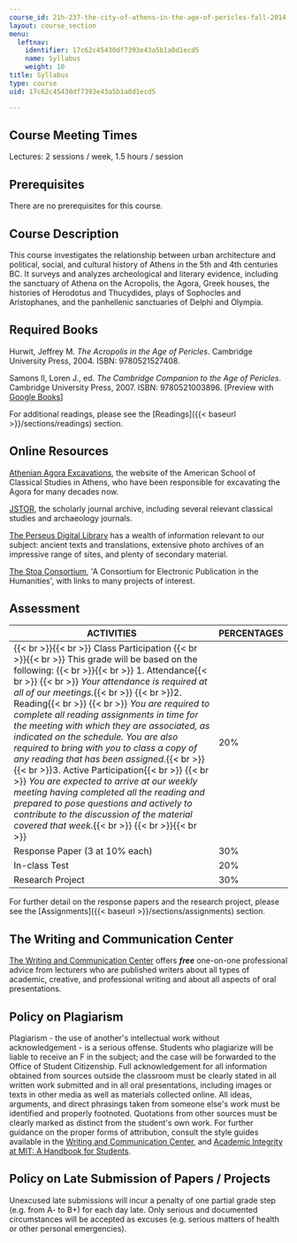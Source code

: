 ```yaml
---
course_id: 21h-237-the-city-of-athens-in-the-age-of-pericles-fall-2014
layout: course_section
menu:
  leftnav:
    identifier: 17c62c45430df7393e43a5b1a0d1ecd5
    name: Syllabus
    weight: 10
title: Syllabus
type: course
uid: 17c62c45430df7393e43a5b1a0d1ecd5

---
```


Course Meeting Times
--------------------

Lectures: 2 sessions / week, 1.5 hours / session

Prerequisites
-------------

There are no prerequisites for this course.

Course Description
------------------

This course investigates the relationship between urban architecture and political, social, and cultural history of Athens in the 5th and 4th centuries BC. It surveys and analyzes archeological and literary evidence, including the sanctuary of Athena on the Acropolis, the Agora, Greek houses, the histories of Herodotus and Thucydides, plays of Sophocles and Aristophanes, and the panhellenic sanctuaries of Delphi and Olympia.

Required Books
--------------

Hurwit, Jeffrey M. _The Acropolis in the Age of Pericles_. Cambridge University Press, 2004. ISBN: 9780521527408.

Samons II, Loren J., ed. _The Cambridge Companion to the Age of Pericles_. Cambridge University Press, 2007. ISBN: 9780521003896. \[Preview with [Google Books](http://books.google.com/books?id=QAePyZ_Z1WkC&pg=PAfrontcover)\]

For additional readings, please see the [Readings]({{< baseurl >}}/sections/readings) section.

Online Resources
----------------

[Athenian Agora Excavations](http://www.agathe.gr/), the website of the American School of Classical Studies in Athens, who have been responsible for excavating the Agora for many decades now.

[JSTOR](http://www.jstor.org/), the scholarly journal archive, including several relevant classical studies and archaeology journals.

[The Perseus Digital Library](http://www.perseus.tufts.edu/) has a wealth of information relevant to our subject: ancient texts and translations, extensive photo archives of an impressive range of sites, and plenty of secondary material.

[The Stoa Consortium](http://www.stoa.org/), 'A Consortium for Electronic Publication in the Humanities', with links to many projects of interest.

Assessment
----------

| ACTIVITIES | PERCENTAGES |
| --- | --- |
|  {{< br >}}{{< br >}} Class Participation {{< br >}}{{< br >}} This grade will be based on the following: {{< br >}}{{< br >}} 1.  Attendance{{< br >}}    {{< br >}}    _Your attendance is required at all of our meetings._{{< br >}}    {{< br >}}2.  Reading{{< br >}}    {{< br >}}    _You are required to complete all reading assignments in time for the meeting with which they are associated, as indicated on the schedule. You are also required to bring with you to class a copy of any reading that has been assigned._{{< br >}}    {{< br >}}3.  Active Participation{{< br >}}    {{< br >}}    _You are expected to arrive at our weekly meeting having completed all the reading and prepared to pose questions and actively to contribute to the discussion of the material covered that week._{{< br >}}     {{< br >}}{{< br >}}  | 20% |
| Response Paper (3 at 10% each) | 30% |
| In-class Test | 20% |
| Research Project | 30% 

For further detail on the response papers and the research project, please see the [Assignments]({{< baseurl >}}/sections/assignments) section.

The Writing and Communication Center
------------------------------------

[The Writing and Communication Center](http://cmsw.mit.edu/writing-and-communication-center/) offers **_free_** one-on-one professional advice from lecturers who are published writers about all types of academic, creative, and professional writing and about all aspects of oral presentations.

Policy on Plagiarism
--------------------

Plagiarism - the use of another's intellectual work without acknowledgement - is a serious offense. Students who plagiarize will be liable to receive an F in the subject; and the case will be forwarded to the Office of Student Citizenship. Full acknowledgement for all information obtained from sources outside the classroom must be clearly stated in all written work submitted and in all oral presentations, including images or texts in other media as well as materials collected online. All ideas, arguments, and direct phrasings taken from someone else's work must be identified and properly footnoted. Quotations from other sources must be clearly marked as distinct from the student's own work. For further guidance on the proper forms of attribution, consult the style guides available in the [Writing and Communication Center](http://cmsw.mit.edu/writing-and-communication-center/), and [Academic Integrity at MIT: A Handbook for Students](http://integrity.mit.edu/).

Policy on Late Submission of Papers / Projects
----------------------------------------------

Unexcused late submissions will incur a penalty of one partial grade step (e.g. from A- to B+) for each day late. Only serious and documented circumstances will be accepted as excuses (e.g. serious matters of health or other personal emergencies).